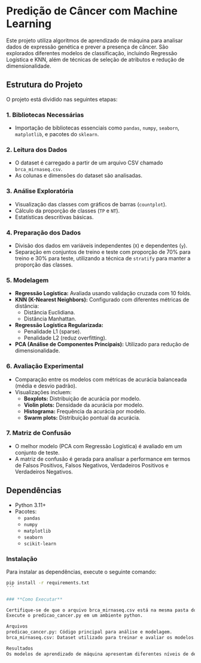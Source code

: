 # Predição de Câncer com Machine Learning

Este projeto utiliza algoritmos de aprendizado de máquina para analisar dados de expressão genética e prever a presença de câncer. São explorados diferentes modelos de classificação, incluindo Regressão Logística e KNN, além de técnicas de seleção de atributos e redução de dimensionalidade.

## **Estrutura do Projeto**

O projeto está dividido nas seguintes etapas:

### **1. Bibliotecas Necessárias**
- Importação de bibliotecas essenciais como `pandas`, `numpy`, `seaborn`, `matplotlib`, e pacotes do `sklearn`.

### **2. Leitura dos Dados**
- O dataset é carregado a partir de um arquivo CSV chamado `brca_mirnaseq.csv`.
- As colunas e dimensões do dataset são analisadas.

### **3. Análise Exploratória**
- Visualização das classes com gráficos de barras (`countplot`).
- Cálculo da proporção de classes (`TP` e `NT`).
- Estatísticas descritivas básicas.

### **4. Preparação dos Dados**
- Divisão dos dados em variáveis independentes (`X`) e dependentes (`y`).
- Separação em conjuntos de treino e teste com proporção de 70% para treino e 30% para teste, utilizando a técnica de `stratify` para manter a proporção das classes.

### **5. Modelagem**
- **Regressão Logística:** Avaliada usando validação cruzada com 10 folds.
- **KNN (K-Nearest Neighbors):** Configurado com diferentes métricas de distância:
  - Distância Euclidiana.
  - Distância Manhattan.
- **Regressão Logística Regularizada:**
  - Penalidade L1 (sparse).
  - Penalidade L2 (reduz overfitting).
- **PCA (Análise de Componentes Principais):** Utilizado para redução de dimensionalidade.

### **6. Avaliação Experimental**
- Comparação entre os modelos com métricas de acurácia balanceada (média e desvio padrão).
- Visualizações incluem:
  - **Boxplots:** Distribuição de acurácia por modelo.
  - **Violin plots:** Densidade da acurácia por modelo.
  - **Histograma:** Frequência da acurácia por modelo.
  - **Swarm plots:** Distribuição pontual da acurácia.

### **7. Matriz de Confusão**
- O melhor modelo (PCA com Regressão Logística) é avaliado em um conjunto de teste.
- A matriz de confusão é gerada para analisar a performance em termos de Falsos Positivos, Falsos Negativos, Verdadeiros Positivos e Verdadeiros Negativos.

## **Dependências**
- Python 3.11+
- Pacotes:
  - `pandas`
  - `numpy`
  - `matplotlib`
  - `seaborn`
  - `scikit-learn`

### **Instalação**
Para instalar as dependências, execute o seguinte comando:

```bash
pip install -r requirements.txt
´´´

### **Como Executar**

Certifique-se de que o arquivo brca_mirnaseq.csv está na mesma pasta do script ou notebook.
Execute o predicao_cancer.py em um ambiente python.

Arquivos
predicao_cancer.py: Código principal para análise e modelagem.
brca_mirnaseq.csv: Dataset utilizado para treinar e avaliar os modelos.

Resultados
Os modelos de aprendizado de máquina apresentam diferentes níveis de desempenho. O uso de PCA combinado com Regressão Logística mostrou ser a abordagem mais eficaz, alcançando uma acurácia média superior às demais abordagens, conforme os experimentos realizados.
